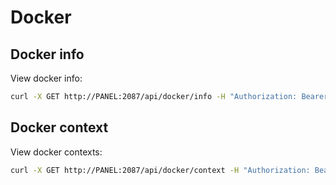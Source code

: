 # Docker

## Docker info

View docker info:
```bash
curl -X GET http://PANEL:2087/api/docker/info -H "Authorization: Bearer JWT_TOKEN_HERE"
```

## Docker context

View docker contexts:
```bash
curl -X GET http://PANEL:2087/api/docker/context -H "Authorization: Bearer JWT_TOKEN_HERE"
```
